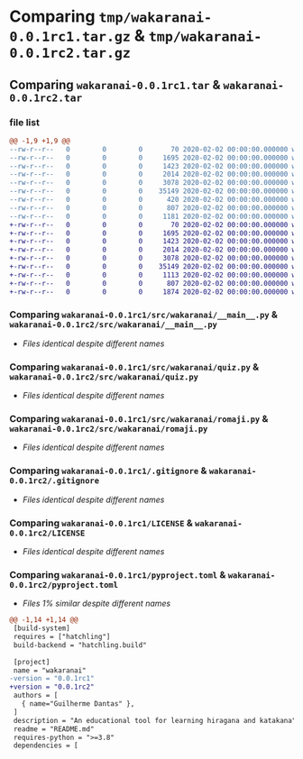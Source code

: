 # Comparing `tmp/wakaranai-0.0.1rc1.tar.gz` & `tmp/wakaranai-0.0.1rc2.tar.gz`

## Comparing `wakaranai-0.0.1rc1.tar` & `wakaranai-0.0.1rc2.tar`

### file list

```diff
@@ -1,9 +1,9 @@
--rw-r--r--   0        0        0       70 2020-02-02 00:00:00.000000 wakaranai-0.0.1rc1/src/wakaranai/__init__.py
--rw-r--r--   0        0        0     1695 2020-02-02 00:00:00.000000 wakaranai-0.0.1rc1/src/wakaranai/__main__.py
--rw-r--r--   0        0        0     1423 2020-02-02 00:00:00.000000 wakaranai-0.0.1rc1/src/wakaranai/quiz.py
--rw-r--r--   0        0        0     2014 2020-02-02 00:00:00.000000 wakaranai-0.0.1rc1/src/wakaranai/romaji.py
--rw-r--r--   0        0        0     3078 2020-02-02 00:00:00.000000 wakaranai-0.0.1rc1/.gitignore
--rw-r--r--   0        0        0    35149 2020-02-02 00:00:00.000000 wakaranai-0.0.1rc1/LICENSE
--rw-r--r--   0        0        0      420 2020-02-02 00:00:00.000000 wakaranai-0.0.1rc1/README.md
--rw-r--r--   0        0        0      807 2020-02-02 00:00:00.000000 wakaranai-0.0.1rc1/pyproject.toml
--rw-r--r--   0        0        0     1181 2020-02-02 00:00:00.000000 wakaranai-0.0.1rc1/PKG-INFO
+-rw-r--r--   0        0        0       70 2020-02-02 00:00:00.000000 wakaranai-0.0.1rc2/src/wakaranai/__init__.py
+-rw-r--r--   0        0        0     1695 2020-02-02 00:00:00.000000 wakaranai-0.0.1rc2/src/wakaranai/__main__.py
+-rw-r--r--   0        0        0     1423 2020-02-02 00:00:00.000000 wakaranai-0.0.1rc2/src/wakaranai/quiz.py
+-rw-r--r--   0        0        0     2014 2020-02-02 00:00:00.000000 wakaranai-0.0.1rc2/src/wakaranai/romaji.py
+-rw-r--r--   0        0        0     3078 2020-02-02 00:00:00.000000 wakaranai-0.0.1rc2/.gitignore
+-rw-r--r--   0        0        0    35149 2020-02-02 00:00:00.000000 wakaranai-0.0.1rc2/LICENSE
+-rw-r--r--   0        0        0     1113 2020-02-02 00:00:00.000000 wakaranai-0.0.1rc2/README.md
+-rw-r--r--   0        0        0      807 2020-02-02 00:00:00.000000 wakaranai-0.0.1rc2/pyproject.toml
+-rw-r--r--   0        0        0     1874 2020-02-02 00:00:00.000000 wakaranai-0.0.1rc2/PKG-INFO
```

### Comparing `wakaranai-0.0.1rc1/src/wakaranai/__main__.py` & `wakaranai-0.0.1rc2/src/wakaranai/__main__.py`

 * *Files identical despite different names*

### Comparing `wakaranai-0.0.1rc1/src/wakaranai/quiz.py` & `wakaranai-0.0.1rc2/src/wakaranai/quiz.py`

 * *Files identical despite different names*

### Comparing `wakaranai-0.0.1rc1/src/wakaranai/romaji.py` & `wakaranai-0.0.1rc2/src/wakaranai/romaji.py`

 * *Files identical despite different names*

### Comparing `wakaranai-0.0.1rc1/.gitignore` & `wakaranai-0.0.1rc2/.gitignore`

 * *Files identical despite different names*

### Comparing `wakaranai-0.0.1rc1/LICENSE` & `wakaranai-0.0.1rc2/LICENSE`

 * *Files identical despite different names*

### Comparing `wakaranai-0.0.1rc1/pyproject.toml` & `wakaranai-0.0.1rc2/pyproject.toml`

 * *Files 1% similar despite different names*

```diff
@@ -1,14 +1,14 @@
 [build-system]
 requires = ["hatchling"]
 build-backend = "hatchling.build"
 
 [project]
 name = "wakaranai"
-version = "0.0.1rc1"
+version = "0.0.1rc2"
 authors = [
   { name="Guilherme Dantas" },
 ]
 description = "An educational tool for learning hiragana and katakana"
 readme = "README.md"
 requires-python = ">=3.8"
 dependencies = [
```

